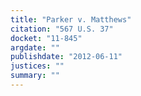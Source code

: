 ```yaml
---
title: "Parker v. Matthews"
citation: "567 U.S. 37"
docket: "11-845"
argdate: ""
publishdate: "2012-06-11"
justices: ""
summary: ""
---
```


